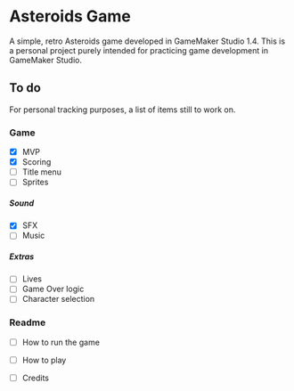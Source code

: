 # Asteroids Game

A simple, retro Asteroids game developed in GameMaker Studio 1.4.
This is a personal project purely intended for practicing game development in GameMaker Studio.

## To do
For personal tracking purposes, a list of items still to work on.

### Game
- [x] MVP
- [x] Scoring
- [ ] Title menu
- [ ] Sprites
##### Sound
- [x] SFX
- [ ] Music
##### Extras
- [ ] Lives
- [ ] Game Over logic
- [ ] Character selection

### Readme
- [ ] How to run the game
- [ ] How to play
- [ ] Credits

